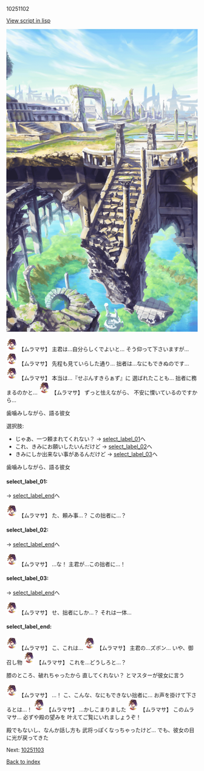 10251102

[View script in lisp](../scripts/10251102.txt)

![antiquity.png](../images/backgrounds/antiquity.png)

<img src="../images/units/102511.png" alt="102511.png" height="34"/>
【ムラマサ】
主君は…自分らしくでよいと…
そう仰って下さいますが…

<img src="../images/units/102511.png" alt="102511.png" height="34"/>
【ムラマサ】
先程も見ていらした通り…
拙者は…なにもできぬのです…

<img src="../images/units/102511.png" alt="102511.png" height="34"/>
【ムラマサ】
本当は…『せぶんすきらぁず』に
選ばれたことも…
拙者に務まるのかと…

<img src="../images/units/102511.png" alt="102511.png" height="34"/>
【ムラマサ】
ずっと怯えながら、
不安に慄いているのですから…

歯噛みしながら、語る彼女

選択肢:
- じゃあ、一つ頼まれてくれない？ → [select_label_01](#select_label_01)へ
- これ、きみにお願いしたいんだけど → [select_label_02](#select_label_02)へ
- きみにしか出来ない事があるんだけど → [select_label_03](#select_label_03)へ

歯噛みしながら、語る彼女

#### select_label_01:
 → [select_label_end](#select_label_end)へ

<img src="../images/units/102511.png" alt="102511.png" height="34"/>
【ムラマサ】
た、頼み事…？
この拙者に…？

#### select_label_02:
 → [select_label_end](#select_label_end)へ

<img src="../images/units/102511.png" alt="102511.png" height="34"/>
【ムラマサ】
…な！
主君が…この拙者に…！

#### select_label_03:
 → [select_label_end](#select_label_end)へ

<img src="../images/units/102511.png" alt="102511.png" height="34"/>
【ムラマサ】
せ、拙者にしか…？
それは一体…

#### select_label_end:

<img src="../images/units/102511.png" alt="102511.png" height="34"/>
【ムラマサ】
こ、これは…

<img src="../images/units/102511.png" alt="102511.png" height="34"/>
【ムラマサ】
主君の…ズボン…
いや、御召し物

<img src="../images/units/102511.png" alt="102511.png" height="34"/>
【ムラマサ】
これを…どうしろと…？

膝のところ、破れちゃったから
直してくれない？
とマスターが彼女に言う

<img src="../images/units/102511.png" alt="102511.png" height="34"/>
【ムラマサ】
…！
こ、こんな、なにもできない拙者に…
お声を掛けて下さるとは…！

<img src="../images/units/102511.png" alt="102511.png" height="34"/>
【ムラマサ】
…かしこまりました

<img src="../images/units/102511.png" alt="102511.png" height="34"/>
【ムラマサ】
このムラマサ…
必ずや殿の望みを
叶えてご覧にいれましょうぞ！

殿でもないし、なんか話し方も
武将っぽくなっちゃったけど…
でも、彼女の目に光が戻ってきた

Next: [10251103](10251103.md)

[Back to index](index.md)

